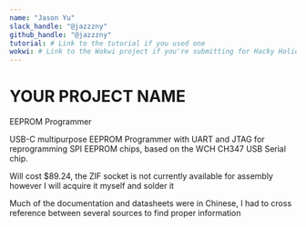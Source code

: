```yaml
---
name: "Jason Yu"
slack_handle: "@jazzzny"
github_handle: "@jazzzny"
tutorial: # Link to the tutorial if you used one
wokwi: # Link to the Wokwi project if you're submitting for Hacky Holidays
---
```


# YOUR PROJECT NAME
EEPROM Programmer

<!-- Describe your board in 2-3 sentences. What are you making? What will it do? -->
USB-C multipurpose EEPROM Programmer with UART and JTAG for reprogramming SPI EEPROM chips, based on the WCH CH347 USB Serial chip.

<!-- How much is it going to cost? -->
Will cost $89.24, the ZIF socket is not currently available for assembly however I will acquire it myself and solder it

<!-- Tell us a little bit about your design process. What were some challenges? What helped? ***Totally optional*** -->
Much of the documentation and datasheets were in Chinese, I had to cross reference between several sources to find proper information 
